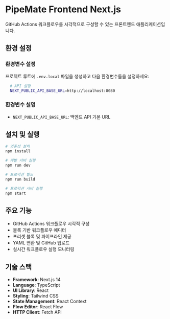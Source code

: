 # PipeMate Frontend Next.js

GitHub Actions 워크플로우를 시각적으로 구성할 수 있는 프론트엔드 애플리케이션입니다.

## 환경 설정

### 환경변수 설정

프로젝트 루트에 `.env.local` 파일을 생성하고 다음 환경변수들을 설정하세요:

```bash
  # API 설정
  NEXT_PUBLIC_API_BASE_URL=http://localhost:8080
```

### 환경변수 설명

- `NEXT_PUBLIC_API_BASE_URL`: 백엔드 API 기본 URL

## 설치 및 실행

```bash
# 의존성 설치
npm install

# 개발 서버 실행
npm run dev

# 프로덕션 빌드
npm run build

# 프로덕션 서버 실행
npm start
```

## 주요 기능

- GitHub Actions 워크플로우 시각적 구성
- 블록 기반 워크플로우 에디터
- 프리셋 블록 및 파이프라인 제공
- YAML 변환 및 GitHub 업로드
- 실시간 워크플로우 실행 모니터링

## 기술 스택

- **Framework**: Next.js 14
- **Language**: TypeScript
- **UI Library**: React
- **Styling**: Tailwind CSS
- **State Management**: React Context
- **Flow Editor**: React Flow
- **HTTP Client**: Fetch API
